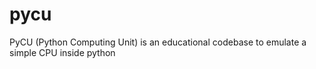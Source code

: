 # pycu
PyCU (Python Computing Unit) is an educational codebase to emulate a simple CPU inside python
